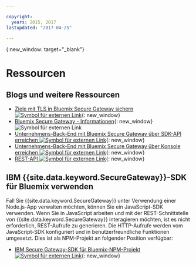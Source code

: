 ```yaml
---

copyright:
  years: 2015, 2017
lastupdated: "2017-04-25"

---
```

{:new_window: target="_blank"}

# Ressourcen

## Blogs und weitere Ressourcen

- [Ziele mit TLS in Bluemix Secure Gateway sichern ![Symbol für externen Link](../../icons/launch-glyph.svg "Symbol für externen Link")](https://developer.ibm.com/bluemix/2015/04/17/securing-destinations-tls-bluemix-secure-gateway/){: new_window}
- [Bluemix Secure Gateway - Informationen](https://developer.ibm.com/bluemix/2015/03/27/bluemix-secure-gateway-yes-can-get/){: new_window}![Symbol für externen Link](../../icons/launch-glyph.svg "Symbol für externen Link")
- [Unternehmens-Back-End mit Bluemix Secure Gateway über SDK-API erreichen ![Symbol für externen Link](../../icons/launch-glyph.svg "Symbol für externen Link")](https://developer.ibm.com/bluemix/2015/04/07/reaching-enterprise-backend-bluemix-secure-gateway-via-sdk-api/){: new_window}
- [Unternehmens-Back-End mit Bluemix Secure Gateway über Konsole erreichen ![Symbol für externen Link](../../icons/launch-glyph.svg "Symbol für externen Link")](https://developer.ibm.com/bluemix/2015/04/01/reaching-enterprise-backend-bluemix-secure-gateway/){: new_window}
- [REST-API ![Symbol für externen Link](../../icons/launch-glyph.svg "Symbol für externen Link")](https://new-console.ng.bluemix.net/apidocs/25){: new_window}

## IBM {{site.data.keyword.SecureGateway}}-SDK für Bluemix verwenden
Fall Sie {{site.data.keyword.SecureGateway}} unter Verwendung einer Node.js-App verwalten möchten, können Sie ein JavaScript-SDK verwenden. Wenn Sie in JavaScript arbeiten und mit der REST-Schnittstelle von {{site.data.keyword.SecureGateway}} interagieren möchten, ist es nicht erforderlich, REST-Aufrufe zu generieren. Die HTTP-Aufrufe werden vom JavaScript-SDK konfiguriert und in benutzerfreundliche Funktionen umgesetzt. Dies ist als NPM-Projekt an folgender Position verfügbar:

- [IBM Secure Gateway-SDK für Bluemix-NPM-Projekt ![Symbol für externen Link](../../icons/launch-glyph.svg "Symbol für externen Link")](https://www.npmjs.com/package/bluemix-secure-gateway){: new_window}
